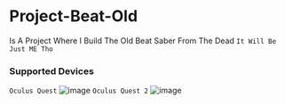 # Project-Beat-Old
Is A Project Where I Build The Old Beat Saber From The Dead 
```It Will Be Just ME Tho```
### Supported Devices
```Oculus Quest```
![image](https://user-images.githubusercontent.com/64691261/113381968-eccfcd00-9345-11eb-83e9-050cf9f51850.png)
```Oculus Quest 2```
![image](https://user-images.githubusercontent.com/64691261/113382119-5354eb00-9346-11eb-955e-cea8ad9a6191.png)
